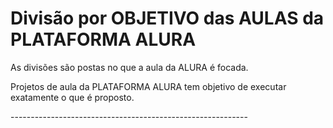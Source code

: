 <h1>Divisão por OBJETIVO das AULAS da PLATAFORMA ALURA</h1>

<p>As divisões são postas no que a aula da ALURA é focada.</p>

<p>Projetos de aula da PLATAFORMA ALURA tem objetivo de executar exatamente o que é proposto.</p>

<p>-----------------------------------------------------------</p>
